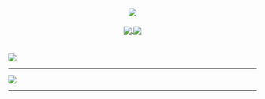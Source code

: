 <h1 align="center">
  <a href="https://github.com/ImagineBoom/">
    <img src="https://readme-typing-svg.herokuapp.com?font=Sigmar+One&size=30&color=8E44AD&background=2ECC7100&center=true&vCenter=true&width=700&height=60&lines=Hi%2C+There!+%F0%9F%91%8B+This+is+ImagineBoom!;Nice+to+meet+you!">
  </a>
</h1>
<div align="center">
  <a href="https://github.com/ImagineBoom/">
    <img align="center" src="https://github-readme-stats.vercel.app/api?username=ImagineBoom&show_icons=true&hide_border=true&include_all_commits=true&theme=buefy&hide_title=true" />
  </a>
  <a href="https://github.com/ImagineBoom/">
    <img align="center" src="https://github-readme-stats.vercel.app/api/top-langs/?username=ImagineBoom&layout=compact&hide=TeX&theme=vue&hide_border=true&langs_count=8&card_width=250&hide_title=true" />
  </a> 
</div>
<h1>
</h1>
<a href="https://github.com/ImagineBoom/">
  <img src="https://readme-typing-svg.herokuapp.com?duration=4000&font=Mrs+Sheppards&size=30&color=8E44AD&background=2ECC7100&center=true&vCenter=true&width=1000&height=60&lines=May+your+new+year+be+filled+with+abundance+of+smiles+and+happiness!">
</a>
<hr>

<a align="left" href="https://github.com/ImagineBoom/">
  <img src="https://readme-typing-svg.herokuapp.com?duration=4000&font=Monsieur+La+Doulaise&size=30&color=8E44AD&background=2ECC7100&center=true&vCenter=true&width=1000&height=60&lines=May+your+new+year+be+filled+with+abundance+of+smiles+and+happiness!">
</a>
<hr>

